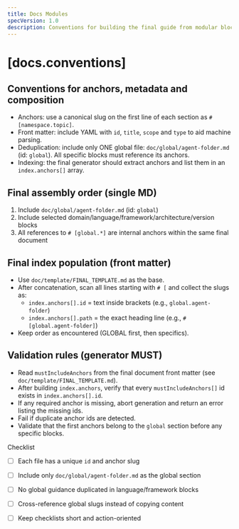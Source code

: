 ```yaml
---
title: Docs Modules
specVersion: 1.0
description: Conventions for building the final guide from modular blocks
---
```


# [docs.conventions]
## Conventions for anchors, metadata and composition

- Anchors: use a canonical slug on the first line of each section as `# [namespace.topic]`.
- Front matter: include YAML with `id`, `title`, `scope` and `type` to aid machine parsing.
- Deduplication: include only ONE global file: `doc/global/agent-folder.md` (id: `global`). All specific blocks must reference its anchors.
- Indexing: the final generator should extract anchors and list them in an `index.anchors[]` array.

## Final assembly order (single MD)

1. Include `doc/global/agent-folder.md` (id: `global`)
2. Include selected domain/language/framework/architecture/version blocks
3. All references to `# [global.*]` are internal anchors within the same final document

## Final index population (front matter)

- Use `doc/template/FINAL_TEMPLATE.md` as the base.
- After concatenation, scan all lines starting with `# [` and collect the slugs as:
  - `index.anchors[].id` = text inside brackets (e.g., `global.agent-folder`)
  - `index.anchors[].path` = the exact heading line (e.g., `# [global.agent-folder]`)
- Keep order as encountered (GLOBAL first, then specifics).

## Validation rules (generator MUST)

- Read `mustIncludeAnchors` from the final document front matter (see `doc/template/FINAL_TEMPLATE.md`).
- After building `index.anchors`, verify that every `mustIncludeAnchors[]` id exists in `index.anchors[].id`.
- If any required anchor is missing, abort generation and return an error listing the missing ids.
- Fail if duplicate anchor ids are detected.
- Validate that the first anchors belong to the `global` section before any specific blocks.

Checklist
- [ ] Each file has a unique `id` and anchor slug
- [ ] Include only `doc/global/agent-folder.md` as the global section
- [ ] No global guidance duplicated in language/framework blocks
- [ ] Cross-reference global slugs instead of copying content
- [ ] Keep checklists short and action-oriented


